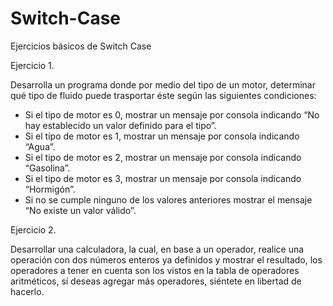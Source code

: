# Switch-Case
Ejercicios básicos de Switch Case

Ejercicio 1.

Desarrolla un programa donde por medio del tipo de un motor,
determinar qué tipo de fluido puede trasportar éste según las siguientes
condiciones:
- Si el tipo de motor es 0, mostrar un mensaje por consola indicando “No
hay establecido un valor definido para el tipo”.
- Si el tipo de motor es 1, mostrar un mensaje por consola indicando
“Agua”.
- Si el tipo de motor es 2, mostrar un mensaje por consola indicando
“Gasolina”.
- Si el tipo de motor es 3, mostrar un mensaje por consola indicando
“Hormigón”.
- Si no se cumple ninguno de los valores anteriores mostrar el mensaje
“No existe un valor válido”.



Ejercicio 2.


Desarrollar una calculadora, la cual, en base a un operador, realice una
operación con dos números enteros ya definidos y mostrar el resultado,
los operadores a tener en cuenta son los vistos en la tabla de
operadores aritméticos, sí deseas agregar más operadores, siéntete en
libertad de hacerlo.
